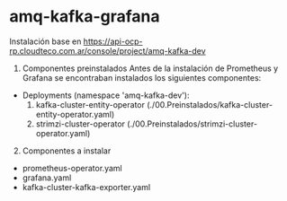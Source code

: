 # amq-kafka-grafana

Instalación base en https://api-ocp-rp.cloudteco.com.ar/console/project/amq-kafka-dev

1. Componentes preinstalados 
Antes de la instalación de Prometheus y Grafana se encontraban instalados los siguientes componentes: 

- Deployments (namespace 'amq-kafka-dev'):
    1. kafka-cluster-entity-operator (./00.Preinstalados/kafka-cluster-entity-operator.yaml)
    2. strimzi-cluster-operator (./00.Preinstalados/strimzi-cluster-operator.yaml)


2. Componentes a instalar
- prometheus-operator.yaml
- grafana.yaml
- kafka-cluster-kafka-exporter.yaml
